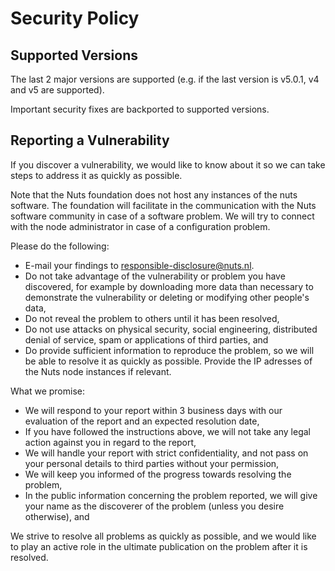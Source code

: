 # Security Policy

## Supported Versions

The last 2 major versions are supported (e.g. if the last version is v5.0.1, v4 and v5 are supported).

Important security fixes are backported to supported versions.

## Reporting a Vulnerability

If you discover a vulnerability, we would like to know about it so we can take steps to address it as quickly as possible.


Note that the Nuts foundation does not host any instances of the nuts software. The foundation will facilitate in the communication
with the Nuts software community in case of a software problem. We will try to connect with the node administrator in case of a configuration problem.

Please do the following:

  * E-mail your findings to [responsible-disclosure@nuts.nl](mailto:responsible-disclosure@nuts.nl).
  * Do not take advantage of the vulnerability or problem you have discovered, for example by downloading more data than necessary to demonstrate the vulnerability or deleting or modifying other people's data,
  * Do not reveal the problem to others until it has been resolved,
  * Do not use attacks on physical security, social engineering, distributed denial of service, spam or applications of third parties, and
  * Do provide sufficient information to reproduce the problem, so we will be able to resolve it as quickly as possible. Provide the IP adresses of the Nuts node instances if relevant.

What we promise:

  * We will respond to your report within 3 business days with our evaluation of the report and an expected resolution date,
  * If you have followed the instructions above, we will not take any legal action against you in regard to the report,
  * We will handle your report with strict confidentiality, and not pass on your personal details to third parties without your permission,
  * We will keep you informed of the progress towards resolving the problem,
  * In the public information concerning the problem reported, we will give your name as the discoverer of the problem (unless you desire otherwise), and

We strive to resolve all problems as quickly as possible, and we would like to play an active role in the ultimate publication on the problem after it is resolved.
